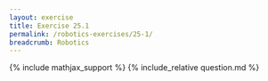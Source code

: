 ```yaml
---
layout: exercise
title: Exercise 25.1
permalink: /robotics-exercises/25-1/
breadcrumb: Robotics
---
```


{% include mathjax_support %}
{% include_relative question.md %}
